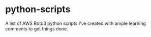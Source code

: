 # python-scripts
A list of AWS Boto3 python scripts I've created with ample learning comments to get things done. 
